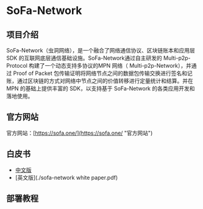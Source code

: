 # SoFa-Network
## 项目介绍 
SoFa-Network（虫洞网络），是一个融合了网络通信协议、区块链账本和应用层 SDK 的互联网底层通信基础设施。SoFa-Network通过自主研发的 Multi-p2p-Protocol 构建了一个动态支持多协议的MPN 网络（ Multi-p2p-Network），并通过 Proof of Packet 包传输证明将网络节点之间的数据包传输交换进行签名和记账，通过区块链的方式对网络中节点之间的价值转移进行定量统计和结算。并在MPN 的基础上提供丰富的 SDK，以支持基于 SoFa-Network 的各类应用开发和落地使用。 

## 官方网站
官方网站：[https://sofa.one/](https://sofa.one/ "官方网站")

## 白皮书
* [中文版](./sofa-network项目白皮书.pdf)<br>
* [英文版](./sofa-network white paper.pdf)

## 部署教程
